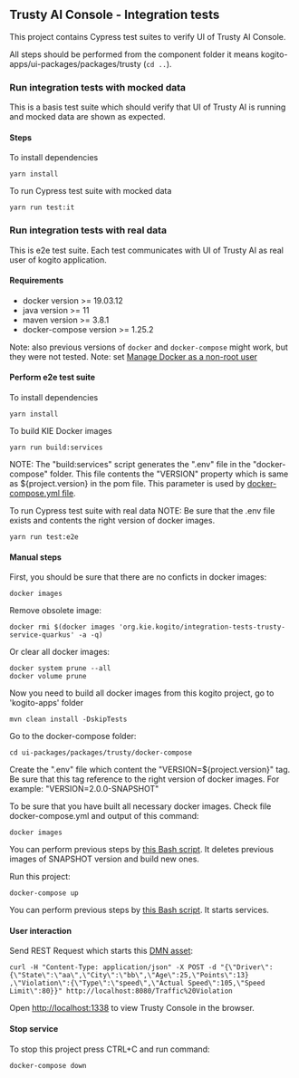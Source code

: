 ## Trusty AI Console - Integration tests

This project contains Cypress test suites to verify UI of Trusty AI Console. 

All steps should be performed from the component folder it means kogito-apps/ui-packages/packages/trusty (`cd ..`).


### Run integration tests with mocked data

This is a basis test suite which should verify that UI of Trusty AI is running and mocked data are shown as expected. 

#### Steps

To install dependencies
```
yarn install
```

To run Cypress test suite with mocked data
```
yarn run test:it
```

### Run integration tests with real data

This is e2e test suite. Each test communicates with UI of Trusty AI as real user of kogito application.

#### Requirements

- docker version >= 19.03.12
- java version >= 11
- maven version >= 3.8.1
- docker-compose version >= 1.25.2

Note: also previous versions of `docker` and `docker-compose` might work, but they were not tested.
Note: set [Manage Docker as a non-root user](https://docs.docker.com/engine/install/linux-postinstall/)

#### Perform e2e test suite

To install dependencies
```
yarn install
```

To build KIE Docker images
```
yarn run build:services
```
NOTE: The "build:services" script generates the ".env" file in the "docker-compose" folder. This file contents the "VERSION" property which is same as ${project.version} in the pom file. This parameter is used by [docker-compose.yml file](docker-compose/docker-compose.yml).  

To run Cypress test suite with real data
NOTE: Be sure that the .env file exists and contents the right version of docker images.
```
yarn run test:e2e
```

#### Manual steps
First, you should be sure that there are no conficts in docker images:
```
docker images
```

Remove obsolete image:
```
docker rmi $(docker images 'org.kie.kogito/integration-tests-trusty-service-quarkus' -a -q)
```

Or clear all docker images:
```
docker system prune --all
docker volume prune
```

Now you need to build all docker images from this kogito project, go to 'kogito-apps' folder
```
mvn clean install -DskipTests
```

Go to the docker-compose folder:
```
cd ui-packages/packages/trusty/docker-compose
```

Create the ".env" file which content the "VERSION=${project.version}" tag. Be sure that this tag reference to the right version of docker images. For example: "VERSION=2.0.0-SNAPSHOT"

To be sure that you have built all necessary docker images. Check file docker-compose.yml and output of this command:
```
docker images
```
You can perform previous steps by [this Bash script](docker-compose/build.sh). It deletes previous images of SNAPSHOT version and build new ones.


Run this project:
```
docker-compose up
```
You can perform previous steps by [this Bash script](docker-compose/start_docker.sh). It starts services.

#### User interaction

Send REST Request which starts this [DMN asset](https://kiegroup.github.io/kogito-online/?file=https://raw.githubusercontent.com/kiegroup/kogito-apps/main/apps-integration-tests/integration-tests-trusty-service/integration-tests-trusty-service-common/src/main/resources/TrafficViolation.dmn#/editor/dmn):
```
curl -H "Content-Type: application/json" -X POST -d "{\"Driver\":
{\"State\":\"aa\",\"City\":\"bb\",\"Age\":25,\"Points\":13}
,\"Violation\":{\"Type\":\"speed\",\"Actual Speed\":105,\"Speed Limit\":80}}" http://localhost:8080/Traffic%20Violation
```

Open [http://localhost:1338](http://localhost:1338) to view Trusty Console in the browser.

#### Stop service
To stop this project press CTRL+C and run command:
```
docker-compose down
```